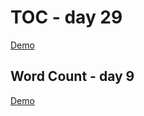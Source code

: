 # TOC - day 29

[Demo](http://oit2.scps.nyu.edu/~devereld/ferdinandi/2-character-count/)

## Word Count - day 9

[Demo](http://oit2.scps.nyu.edu/~devereld/ferdinandi/2-character-count/index-word.html)